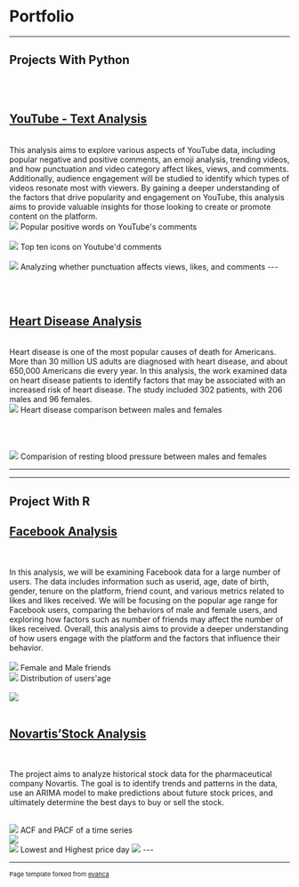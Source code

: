 # Portfolio

---

## Projects With Python

<br><br>
## [YouTube - Text Analysis](https://github.com/Thi-Ngo/YouTube---Text-analysis/blob/main/Youtube%20Analysis.ipynb)
<br>
This analysis aims to explore various aspects of YouTube data, including popular negative and positive comments, an emoji analysis, trending videos, and how punctuation and video category affect likes, views, and comments. Additionally, audience engagement will be studied to identify which types of videos resonate most with viewers. By gaining a deeper understanding of the factors that drive popularity and engagement on YouTube, this analysis aims to provide valuable insights for those looking to create or promote content on the platform.
<br>
<img src="images/youtube 2.png?raw=true"/>
Popular positive words on YouTube's comments
<br><br>
<img src="images/Youtube 3.png?raw=true"/>
Top ten icons on Youtube'd comments
<br><br>

<img src="images/youtube 6.png?raw=true"/>
Analyzing whether punctuation affects views, likes, and comments
---

<br><br>
## [Heart Disease Analysis](https://github.com/Thi-Ngo/Heart-Disease-Analysis/blob/main/Heart%20Disease%20Analysis.ipynb)
<br>
Heart disease is one of the most popular causes of death for Americans. More than 30 million US adults are diagnosed with heart disease, and about 650,000 Americans die every year. In this analysis, the work examined data on heart disease patients to identify factors that may be associated with an increased risk of heart disease.
The study included 302 patients, with 206 males and 96 females. 

<br>
<img src="images/heart1.png?raw=true"/>
Heart disease comparison between males and females

<br><br><br>
<img src="images/heart3.png?raw=true"/>
Comparision of resting blood pressure between males and females

---


---

## Project With R

## [Facebook Analysis](https://rpubs.com/Thi_Ngo/991308)
<br><br>
In this analysis, we will be examining Facebook data for a large number of users. The data includes information such as userid, age, date of birth, gender, tenure on the platform, friend count, and various metrics related to likes and likes received. We will be focusing on the popular age range for Facebook users, comparing the behaviors of male and female users, and exploring how factors such as number of friends may affect the number of likes received. Overall, this analysis aims to provide a deeper understanding of how users engage with the platform and the factors that influence their behavior.
<br><br>
<img src="images/fb1.png?raw=true"/>
  Female and Male friends
 <br>
 <img src="images/fb2.png?raw=true"/>
 Distribution of users'age
  <br><br>
  <img src="images/fb5.png?raw=true"/>
 <br><br>
 

## [Novartis’Stock Analysis](https://rpubs.com/Thi_Ngo/991275)
<br><br>
The project aims to analyze historical stock data for the pharmaceutical company Novartis. The goal is to identify trends and patterns in the data, use an ARIMA model to make predictions about future stock prices, and ultimately determine the best days to buy or sell the stock.
<br><br>

<img src="images/stock1.png?raw=true"/>
 ACF and PACF of a time series
 <br>
 <img src="images/stock2.png?raw=true"/>
 <br>
 <img src="images/stock4.png?raw=true"/>
 Lowest and Highest price day

<img src="images/stock1.png?raw=true"/>
---




---
<p style="font-size:11px">Page template forked from <a href="https://github.com/evanca/quick-portfolio">evanca</a></p>
<!-- Remove above link if you don't want to attibute -->
